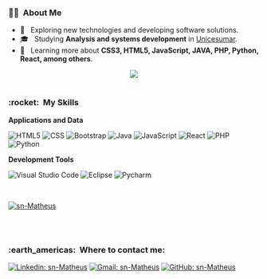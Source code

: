 <h3> 🦹‍♂️ &nbsp;About Me</h3>

- 👀 &nbsp; Exploring new technologies and developing software solutions.
- 🎓 &nbsp; Studying **Analysis and systems development** in <a href="https://www.unicesumar.edu.br/home/">Unicesumar</a>.
- 🌱 &nbsp; Learning more about **CSS3, HTML5, JavaScript, JAVA, PHP, Python, React, among others**.

<p align="center">
  <a href="https://github.com/sn-Matheus">
    <img
      align="center"
      src="https://github-profile-trophy.vercel.app/?username=sn-Matheus&theme=onedark&no-frame=true&row=1&&margin-w=20&no-bg=true"
    />
  </a>
</a>
</p>

#

<h3> :rocket: &nbsp;My Skills </h3>

**Applications and Data**

  ![HTML5](https://img.shields.io/badge/-HTML5-333333?style=flat&logo=HTML5)
  ![CSS](https://img.shields.io/badge/-CSS-333333?style=flat&logo=CSS3&logoColor=1572B6)
  ![Bootstrap](https://img.shields.io/badge/-Bootstrap-333333?style=flat&logo=bootstrap)
  ![Java](https://img.shields.io/badge/-Java-333333?style=flat&logo=Java&logoColor=007396)
  ![JavaScript](https://img.shields.io/badge/-JavaScript-333333?style=flat&logo=javascript)
  ![React](https://img.shields.io/badge/-React-333333?style=flat&logo=react)
  ![PHP](https://img.shields.io/badge/-PHP-333333?style=flat&logo=php)
  ![Python](https://img.shields.io/badge/-Python-333333?style=flat&logo=python)
  
  
  

**Development Tools**

  ![Visual Studio Code](https://img.shields.io/badge/-Visual%20Studio%20Code-333333?style=flat&logo=visual-studio-code&logoColor=007ACC)
  ![Eclipse](https://img.shields.io/badge/-Eclipse-333333?style=flat&logo=eclipse-ide&logoColor=2C2255)
  ![Pycharm](https://img.shields.io/badge/-Pycharm-333333?style=flat&logo=pycharm&logoColor=00ff88)

<br/>

[![sn-Matheus](https://github-readme-stats.vercel.app/api/top-langs/?username=sn-Matheus&hide=html&layout=compact&theme=radical)](https://github.com/sn-Matheus)

<br/>

#

<h3> :earth_americas: &nbsp;Where to contact me: </h3> 

[![Linkedin: sn-Matheus](https://img.shields.io/badge/-LinkedIn-blue?style=flat-square&logo=Linkedin&logoColor=white&link=https://www.linkedin.com/in/matheus-silva-nunes/)](https://www.linkedin.com/in/matheus-silva-nunes/)
[![Gmail: sn-Matheus](https://img.shields.io/badge/-Gmail-8B0000?style=flat-square&logo=Gmail&logoColor=white&link=mailto:snmatheus9147@gmail.com)](mailto:snmatheus9147@gmail.com)
[![GitHub: sn-Matheus]( https://img.shields.io/github/followers/sn-Matheus?label=GitHub&style=social)](https://github.com/sn-Matheus)
